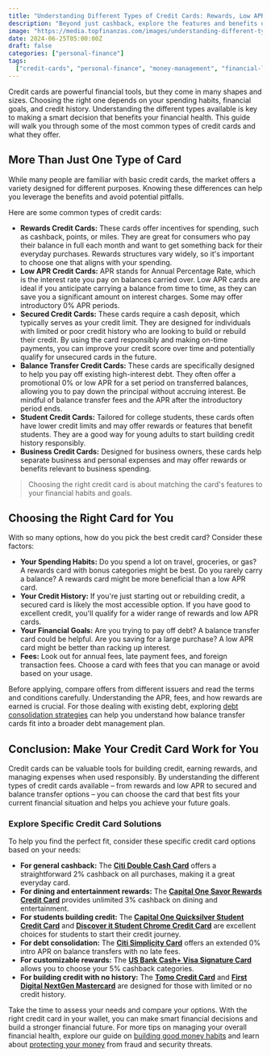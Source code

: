 ```yaml
---
title: "Understanding Different Types of Credit Cards: Rewards, Low APR, Secured, and More"
description: "Beyond just cashback, explore the features and benefits of various credit card types like rewards, low APR, and secured cards to find the right fit for your financial needs."
image: "https://media.topfinanzas.com/images/understanding-different-types-of-credit-cards-rewards-low-apr-secured-and-more.webp"
date: 2024-06-25T05:00:00Z
draft: false
categories: ["personal-finance"]
tags:
  ["credit-cards", "personal-finance", "money-management", "financial-literacy"]
---
```


Credit cards are powerful financial tools, but they come in many shapes and sizes. Choosing the right one depends on your spending habits, financial goals, and credit history. Understanding the different types available is key to making a smart decision that benefits your financial health. This guide will walk you through some of the most common types of credit cards and what they offer.

## More Than Just One Type of Card

While many people are familiar with basic credit cards, the market offers a variety designed for different purposes. Knowing these differences can help you leverage the benefits and avoid potential pitfalls.

Here are some common types of credit cards:

- **Rewards Credit Cards:** These cards offer incentives for spending, such as cashback, points, or miles. They are great for consumers who pay their balance in full each month and want to get something back for their everyday purchases. Rewards structures vary widely, so it's important to choose one that aligns with your spending.
- **Low APR Credit Cards:** APR stands for Annual Percentage Rate, which is the interest rate you pay on balances carried over. Low APR cards are ideal if you anticipate carrying a balance from time to time, as they can save you a significant amount on interest charges. Some may offer introductory 0% APR periods.
- **Secured Credit Cards:** These cards require a cash deposit, which typically serves as your credit limit. They are designed for individuals with limited or poor credit history who are looking to build or rebuild their credit. By using the card responsibly and making on-time payments, you can improve your credit score over time and potentially qualify for unsecured cards in the future.
- **Balance Transfer Credit Cards:** These cards are specifically designed to help you pay off existing high-interest debt. They often offer a promotional 0% or low APR for a set period on transferred balances, allowing you to pay down the principal without accruing interest. Be mindful of balance transfer fees and the APR after the introductory period ends.
- **Student Credit Cards:** Tailored for college students, these cards often have lower credit limits and may offer rewards or features that benefit students. They are a good way for young adults to start building credit history responsibly.
- **Business Credit Cards:** Designed for business owners, these cards help separate business and personal expenses and may offer rewards or benefits relevant to business spending.

> Choosing the right credit card is about matching the card's features to your financial habits and goals.

## Choosing the Right Card for You

With so many options, how do you pick the best credit card? Consider these factors:

- **Your Spending Habits:** Do you spend a lot on travel, groceries, or gas? A rewards card with bonus categories might be best. Do you rarely carry a balance? A rewards card might be more beneficial than a low APR card.
- **Your Credit History:** If you're just starting out or rebuilding credit, a secured card is likely the most accessible option. If you have good to excellent credit, you'll qualify for a wider range of rewards and low APR cards.
- **Your Financial Goals:** Are you trying to pay off debt? A balance transfer card could be helpful. Are you saving for a large purchase? A low APR card might be better than racking up interest.
- **Fees:** Look out for annual fees, late payment fees, and foreign transaction fees. Choose a card with fees that you can manage or avoid based on your usage.

Before applying, compare offers from different issuers and read the terms and conditions carefully. Understanding the APR, fees, and how rewards are earned is crucial. For those dealing with existing debt, exploring [debt consolidation strategies](/personal-finance/should-you-consolidate-debt-comparing-balance-transfers-personal-loans-and-helocs) can help you understand how balance transfer cards fit into a broader debt management plan.

## Conclusion: Make Your Credit Card Work for You

Credit cards can be valuable tools for building credit, earning rewards, and managing expenses when used responsibly. By understanding the different types of credit cards available – from rewards and low APR to secured and balance transfer options – you can choose the card that best fits your current financial situation and helps you achieve your future goals.

### Explore Specific Credit Card Solutions

To help you find the perfect fit, consider these specific credit card options based on your needs:

- **For general cashback:** The [**Citi Double Cash Card**](/financial-solutions/citi-double-cash-credit-card-benefits) offers a straightforward 2% cashback on all purchases, making it a great everyday card.
- **For dining and entertainment rewards:** The [**Capital One Savor Rewards Credit Card**](/financial-solutions/capital-one-savor-rewards-credit-card-benefits) provides unlimited 3% cashback on dining and entertainment.
- **For students building credit:** The [**Capital One Quicksilver Student Credit Card**](/financial-solutions/capital-one-quicksilver-student-credit-card-benefits) and [**Discover it Student Chrome Credit Card**](/financial-solutions/discover-it-student-chrome-credit-card-benefits) are excellent choices for students to start their credit journey.
- **For debt consolidation:** The [**Citi Simplicity Card**](/financial-solutions/citi-simplicity-card-benefits) offers an extended 0% intro APR on balance transfers with no late fees.
- **For customizable rewards:** The [**US Bank Cash+ Visa Signature Card**](/financial-solutions/us-bank-cash-plus-visa-signature-card-benefits) allows you to choose your 5% cashback categories.
- **For building credit with no history:** The [**Tomo Credit Card**](/financial-solutions/tomo-credit-card-benefits) and [**First Digital NextGen Mastercard**](/financial-solutions/first-digital-nextgen-mastercard-benefits) are designed for those with limited or no credit history.

Take the time to assess your needs and compare your options. With the right credit card in your wallet, you can make smart financial decisions and build a stronger financial future. For more tips on managing your overall financial health, explore our guide on [building good money habits](/personal-finance/building-good-money-habits-consistency-is-key) and learn about [protecting your money](/personal-finance/protecting-your-money-an-introduction-to-financial-security) from fraud and security threats.
